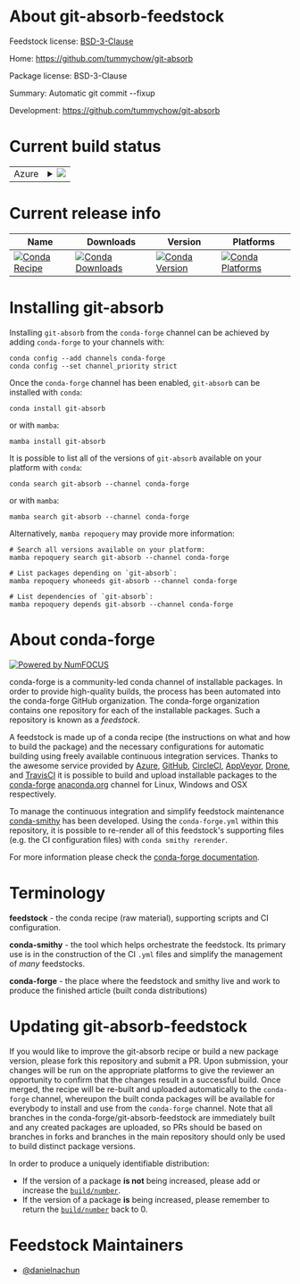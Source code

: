 About git-absorb-feedstock
==========================

Feedstock license: [BSD-3-Clause](https://github.com/conda-forge/git-absorb-feedstock/blob/main/LICENSE.txt)

Home: https://github.com/tummychow/git-absorb

Package license: BSD-3-Clause

Summary: Automatic git commit --fixup

Development: https://github.com/tummychow/git-absorb

Current build status
====================


<table>
    
  <tr>
    <td>Azure</td>
    <td>
      <details>
        <summary>
          <a href="https://dev.azure.com/conda-forge/feedstock-builds/_build/latest?definitionId=23432&branchName=main">
            <img src="https://dev.azure.com/conda-forge/feedstock-builds/_apis/build/status/git-absorb-feedstock?branchName=main">
          </a>
        </summary>
        <table>
          <thead><tr><th>Variant</th><th>Status</th></tr></thead>
          <tbody><tr>
              <td>linux_64</td>
              <td>
                <a href="https://dev.azure.com/conda-forge/feedstock-builds/_build/latest?definitionId=23432&branchName=main">
                  <img src="https://dev.azure.com/conda-forge/feedstock-builds/_apis/build/status/git-absorb-feedstock?branchName=main&jobName=linux&configuration=linux%20linux_64_" alt="variant">
                </a>
              </td>
            </tr><tr>
              <td>linux_aarch64</td>
              <td>
                <a href="https://dev.azure.com/conda-forge/feedstock-builds/_build/latest?definitionId=23432&branchName=main">
                  <img src="https://dev.azure.com/conda-forge/feedstock-builds/_apis/build/status/git-absorb-feedstock?branchName=main&jobName=linux&configuration=linux%20linux_aarch64_" alt="variant">
                </a>
              </td>
            </tr><tr>
              <td>linux_ppc64le</td>
              <td>
                <a href="https://dev.azure.com/conda-forge/feedstock-builds/_build/latest?definitionId=23432&branchName=main">
                  <img src="https://dev.azure.com/conda-forge/feedstock-builds/_apis/build/status/git-absorb-feedstock?branchName=main&jobName=linux&configuration=linux%20linux_ppc64le_" alt="variant">
                </a>
              </td>
            </tr><tr>
              <td>osx_64</td>
              <td>
                <a href="https://dev.azure.com/conda-forge/feedstock-builds/_build/latest?definitionId=23432&branchName=main">
                  <img src="https://dev.azure.com/conda-forge/feedstock-builds/_apis/build/status/git-absorb-feedstock?branchName=main&jobName=osx&configuration=osx%20osx_64_" alt="variant">
                </a>
              </td>
            </tr><tr>
              <td>osx_arm64</td>
              <td>
                <a href="https://dev.azure.com/conda-forge/feedstock-builds/_build/latest?definitionId=23432&branchName=main">
                  <img src="https://dev.azure.com/conda-forge/feedstock-builds/_apis/build/status/git-absorb-feedstock?branchName=main&jobName=osx&configuration=osx%20osx_arm64_" alt="variant">
                </a>
              </td>
            </tr><tr>
              <td>win_64</td>
              <td>
                <a href="https://dev.azure.com/conda-forge/feedstock-builds/_build/latest?definitionId=23432&branchName=main">
                  <img src="https://dev.azure.com/conda-forge/feedstock-builds/_apis/build/status/git-absorb-feedstock?branchName=main&jobName=win&configuration=win%20win_64_" alt="variant">
                </a>
              </td>
            </tr>
          </tbody>
        </table>
      </details>
    </td>
  </tr>
</table>

Current release info
====================

| Name | Downloads | Version | Platforms |
| --- | --- | --- | --- |
| [![Conda Recipe](https://img.shields.io/badge/recipe-git--absorb-green.svg)](https://anaconda.org/conda-forge/git-absorb) | [![Conda Downloads](https://img.shields.io/conda/dn/conda-forge/git-absorb.svg)](https://anaconda.org/conda-forge/git-absorb) | [![Conda Version](https://img.shields.io/conda/vn/conda-forge/git-absorb.svg)](https://anaconda.org/conda-forge/git-absorb) | [![Conda Platforms](https://img.shields.io/conda/pn/conda-forge/git-absorb.svg)](https://anaconda.org/conda-forge/git-absorb) |

Installing git-absorb
=====================

Installing `git-absorb` from the `conda-forge` channel can be achieved by adding `conda-forge` to your channels with:

```
conda config --add channels conda-forge
conda config --set channel_priority strict
```

Once the `conda-forge` channel has been enabled, `git-absorb` can be installed with `conda`:

```
conda install git-absorb
```

or with `mamba`:

```
mamba install git-absorb
```

It is possible to list all of the versions of `git-absorb` available on your platform with `conda`:

```
conda search git-absorb --channel conda-forge
```

or with `mamba`:

```
mamba search git-absorb --channel conda-forge
```

Alternatively, `mamba repoquery` may provide more information:

```
# Search all versions available on your platform:
mamba repoquery search git-absorb --channel conda-forge

# List packages depending on `git-absorb`:
mamba repoquery whoneeds git-absorb --channel conda-forge

# List dependencies of `git-absorb`:
mamba repoquery depends git-absorb --channel conda-forge
```


About conda-forge
=================

[![Powered by
NumFOCUS](https://img.shields.io/badge/powered%20by-NumFOCUS-orange.svg?style=flat&colorA=E1523D&colorB=007D8A)](https://numfocus.org)

conda-forge is a community-led conda channel of installable packages.
In order to provide high-quality builds, the process has been automated into the
conda-forge GitHub organization. The conda-forge organization contains one repository
for each of the installable packages. Such a repository is known as a *feedstock*.

A feedstock is made up of a conda recipe (the instructions on what and how to build
the package) and the necessary configurations for automatic building using freely
available continuous integration services. Thanks to the awesome service provided by
[Azure](https://azure.microsoft.com/en-us/services/devops/), [GitHub](https://github.com/),
[CircleCI](https://circleci.com/), [AppVeyor](https://www.appveyor.com/),
[Drone](https://cloud.drone.io/welcome), and [TravisCI](https://travis-ci.com/)
it is possible to build and upload installable packages to the
[conda-forge](https://anaconda.org/conda-forge) [anaconda.org](https://anaconda.org/)
channel for Linux, Windows and OSX respectively.

To manage the continuous integration and simplify feedstock maintenance
[conda-smithy](https://github.com/conda-forge/conda-smithy) has been developed.
Using the ``conda-forge.yml`` within this repository, it is possible to re-render all of
this feedstock's supporting files (e.g. the CI configuration files) with ``conda smithy rerender``.

For more information please check the [conda-forge documentation](https://conda-forge.org/docs/).

Terminology
===========

**feedstock** - the conda recipe (raw material), supporting scripts and CI configuration.

**conda-smithy** - the tool which helps orchestrate the feedstock.
                   Its primary use is in the construction of the CI ``.yml`` files
                   and simplify the management of *many* feedstocks.

**conda-forge** - the place where the feedstock and smithy live and work to
                  produce the finished article (built conda distributions)


Updating git-absorb-feedstock
=============================

If you would like to improve the git-absorb recipe or build a new
package version, please fork this repository and submit a PR. Upon submission,
your changes will be run on the appropriate platforms to give the reviewer an
opportunity to confirm that the changes result in a successful build. Once
merged, the recipe will be re-built and uploaded automatically to the
`conda-forge` channel, whereupon the built conda packages will be available for
everybody to install and use from the `conda-forge` channel.
Note that all branches in the conda-forge/git-absorb-feedstock are
immediately built and any created packages are uploaded, so PRs should be based
on branches in forks and branches in the main repository should only be used to
build distinct package versions.

In order to produce a uniquely identifiable distribution:
 * If the version of a package **is not** being increased, please add or increase
   the [``build/number``](https://docs.conda.io/projects/conda-build/en/latest/resources/define-metadata.html#build-number-and-string).
 * If the version of a package **is** being increased, please remember to return
   the [``build/number``](https://docs.conda.io/projects/conda-build/en/latest/resources/define-metadata.html#build-number-and-string)
   back to 0.

Feedstock Maintainers
=====================

* [@danielnachun](https://github.com/danielnachun/)

